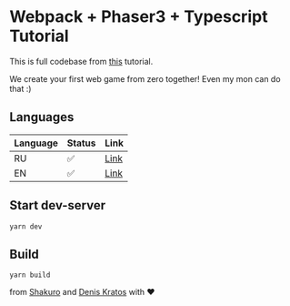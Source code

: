 # Webpack + Phaser3 + Typescript Tutorial

This is full codebase from [this](https://shakuro.com/blog/phaser-js-a-step-by-step-tutorial-on-making-a-phaser-3-game) tutorial.

We create your first web game from zero together!
Even my mon can do that :)

## Languages

Language | Status | Link
--- | --- | ---
RU | ✅ | [Link](https://www.notion.so/daniellotos/Phaser-js-f70de1dfae1944fe8a0452ac865b90f8)
EN | ✅ | [Link](https://shakuro.com/blog/phaser-js-a-step-by-step-tutorial-on-making-a-phaser-3-game)


## Start dev-server

```
yarn dev
```

## Build

```
yarn build
```

from [Shakuro](https://shakuro.com) and [Denis Kratos](mailto:me@daniellotos.ru) with ❤️
